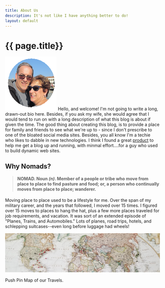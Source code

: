 ```yaml
---
title: About Us
description: It's not like I have anything better to do!
layout: default
---
```



<h1> {{ page.title}} </h1>

<p><img id="stamp" src="/assets/images/almostnomads.png" alt="Your Hosts" /> Hello, and welcome! I'm not going to write a long, drawn-out bio here.  Besides, if you ask my wife, she would agree that I would tend to run on with a long description of what this blog is about if given the time.  The good thing about creating this blog, is to provide a place for family and friends to see what we're up to - since I don't prescribe to one of the bloated social media sites.  Besides, you all know I'm a techie who likes to dabble in new technologies.  I think I found a great <a href="http://jekyllrb.com" target="_blank">product</a> to help me get a blog up and running, with minmal effort....for a guy who used to build dynamic web sites. </p>

<h2>Why Nomads?</h2>

> #### NOMAD. Noun *(n)*. Member of a people or tribe who move from place to place to find pasture and food; or, a person who continually moves from place to place; wanderer.

<p>Moving place to place used to be a lifestyle for me.  Over the span of my military career, and the years that followed, I moved over 15 times.  I figured over 15 moves to places to hang the hat, plus a few more places traveled for job requirements, and vacation.  It was sort of an extended episode of "Planes, Trains, and Automobiles."  Lots of planes, road trips, hotels, and schlepping suitcases--even long before luggage had wheels!</p>

<p>
<img src="/assets/images/mapped.jpg" alt="my travel pin map" />
<div class="caption">Push Pin Map of our Travels.</div>
</p>


